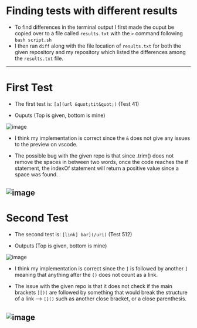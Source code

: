 # Finding tests with different results

- To find differences in the terminal output I first made the ouput be copied over to a file called `results.txt` with the `>` command following `bash script.sh`
- I then ran `diff` along with the file location of `results.txt` for both the given repository and my repository which listed the differences among the `results.txt` file.
---

# First Test

- The first test is: `[a](url &quot;tit&quot;)` (Test 41)

- Ouputs (Top is given, bottom is mine)

![image](https://user-images.githubusercontent.com/90485689/157862893-ea38e057-de7d-43f2-a425-48e232ab1332.png)

- I think my implementation is correct since the `&` does not give any issues to the preview on vscode.

- The possible bug with the given repo is that since .trim() does not remove the spaces in between two words, once the code reaches the if statement, the indexOf statement will return a positive value since a space was found.

![image](https://user-images.githubusercontent.com/90485689/157866591-8318d87c-1796-4147-a49c-9733e00c1b8b.png)
---

# Second Test

- The second test is: `[link] bar](/uri)` (Test 512)

- Outputs (Top is given, bottom is mine)

![image](https://user-images.githubusercontent.com/90485689/157868401-54fe5b1c-d9be-4c0b-aaa9-0bb181dae36b.png)


- I think my implementation is correct since the `]` is followed by another `]` meaning that anything after the `()` does not count as a link.

- The issue with the given repo is that it does not check if the main brackets `][)(` are followed by something that would break the structure of a link --> `[]()` such as another close bracket, or a close parenthesis.

![image](https://user-images.githubusercontent.com/90485689/157870295-7e60d3cd-1995-4303-9c41-05cb850f519b.png)
---
